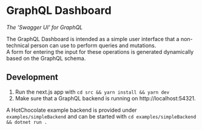 # GraphQL Dashboard 

*The 'Swagger UI' for GraphQL*

The GraphQL Dashboard is intended as a simple user interface that a non-technical person can use to perform queries and mutations.  
A form for entering the input for these operations is generated dynamically based on the GraphQL schema.


## Development

1) Run the next.js app with `cd src && yarn install && yarn dev`
2) Make sure that a GraphQL backend is running on http://localhost:54321. 


A HotChocolate example backend is provided under `examples/simpleBackend` and can be started with `cd examples/simpleBackend && dotnet run .`
